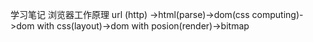 学习笔记
浏览器工作原理
url (http) ->html(parse)->dom(css computing)->dom with css(layout)->dom with posion(render)->bitmap